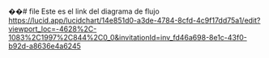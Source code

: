 ��#   f i l e 
 Este es el link del diagrama de flujo https://lucid.app/lucidchart/14e851d0-a3de-4784-8cfd-4c9f17dd75a1/edit?viewport_loc=-4628%2C-1083%2C1997%2C844%2C0_0&invitationId=inv_fd46a698-8e1c-43f0-b92d-a8636e4a6245
 
